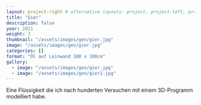 ```yaml
---
layout: project-right # alternative layouts: project, project-left, project-right, project-top
title: "Gier"
description: false
year: 2021
weight: 3
thumbnail: "/assets/images/gen/gier.jpg"
image: "/assets/images/gen/gier.jpg"
categories: []
format: "Öl auf Leinwand 100 x 100cm"
gallery:
  - image: "/assets/images/gen/gier.jpg"
  - image: "/assets/images/gen/gier2.jpg"
---
```


Eine Flüssigkeit die ich nach hunderten Versuchen mit einem 3D-Programm modelliert habe.